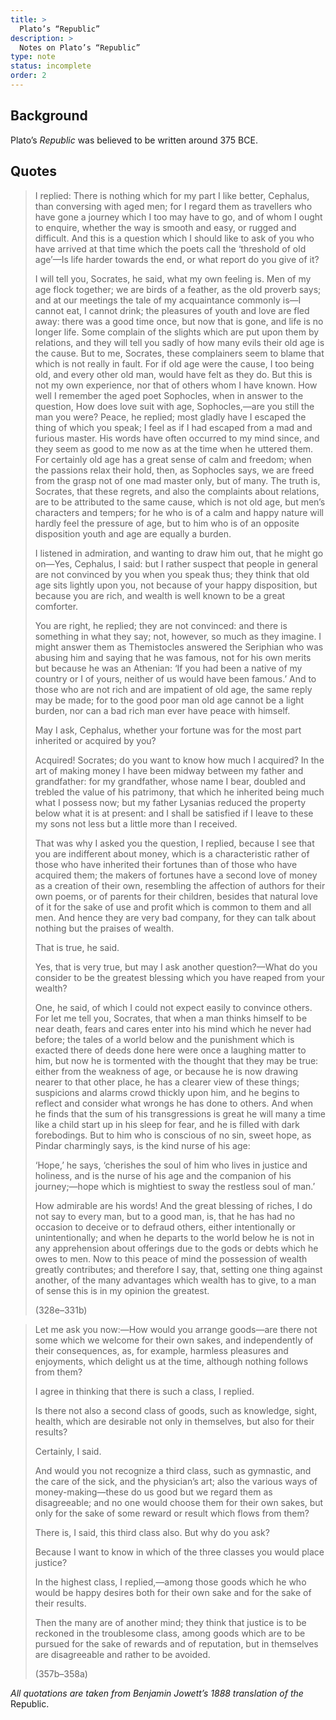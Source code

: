 ```yaml
---
title: >
  Plato’s “Republic”
description: >
  Notes on Plato’s “Republic”
type: note
status: incomplete
order: 2
---
```


## Background

Plato’s *Republic* was believed to be written around 375 BCE.

## Quotes

<blockquote>
<p>I replied: There is nothing which for my part I like better, Cephalus, than conversing with aged men; for I regard them as travellers who have gone a journey which I too may have to go, and of whom I ought to enquire, whether the way is smooth and easy, or rugged and difficult. And this is a question which I should like to ask of you who have arrived at that time which the poets call the ‘threshold of old age’—Is life harder towards the end, or what report do you give of it?</p>
<p>I will tell you, Socrates, he said, what my own feeling is. Men of my age flock together; we are birds of a feather, as the old proverb says; and at our meetings the tale of my acquaintance commonly is—I cannot eat, I cannot drink; the pleasures of youth and love are fled away: there was a good time once, but now that is gone, and life is no longer life. Some complain of the slights which are put upon them by relations, and they will tell you sadly of how many evils their old age is the cause. But to me, Socrates, these complainers seem to blame that which is not really in fault. For if old age were the cause, I too being old, and every other old man, would have felt as they do. But this is not my own experience, nor that of others whom I have known. How well I remember the aged poet Sophocles, when in answer to the question, How does love suit with age, Sophocles,—are you still the man you were? Peace, he replied; most gladly have I escaped the thing of which you speak; I feel as if I had escaped from a mad and furious master. His words have often occurred to my mind since, and they seem as good to me now as at the time when he uttered them. For certainly old age has a great sense of calm and freedom; when the passions relax their hold, then, as Sophocles says, we are freed from the grasp not of one mad master only, but of many. The truth is, Socrates, that these regrets, and also the complaints about relations, are to be attributed to the same cause, which is not old age, but men’s characters and tempers; for he who is of a calm and happy nature will hardly feel the pressure of age, but to him who is of an opposite disposition youth and age are equally a burden.</p>
<p>I listened in admiration, and wanting to draw him out, that he might go on—Yes, Cephalus, I said: but I rather suspect that people in general are not convinced by you when you speak thus; they think that old age sits lightly upon you, not because of your happy disposition, but because you are rich, and wealth is well known to be a great comforter.</p>
<p>You are right, he replied; they are not convinced: and there is something in what they say; not, however, so much as they imagine. I might answer them as Themistocles answered the Seriphian who was abusing him and saying that he was famous, not for his own merits but because he was an Athenian: ‘If you had been a native of my country or I of yours, neither of us would have been famous.’ And to those who are not rich and are impatient of old age, the same reply may be made; for to the good poor man old age cannot be a light burden, nor can a bad rich man ever have peace with himself.</p>
<p>May I ask, Cephalus, whether your fortune was for the most part inherited or acquired by you?</p>
<p>Acquired! Socrates; do you want to know how much I acquired? In the art of making money I have been midway between my father and grandfather: for my grandfather, whose name I bear, doubled and trebled the value of his patrimony, that which he inherited being much what I possess now; but my father Lysanias reduced the property below what it is at present: and I shall be satisfied if I leave to these my sons not less but a little more than I received.</p>
<p>That was why I asked you the question, I replied, because I see that you are indifferent about money, which is a characteristic rather of those who have inherited their fortunes than of those who have acquired them; the makers of fortunes have a second love of money as a creation of their own, resembling the affection of authors for their own poems, or of parents for their children, besides that natural love of it for the sake of use and profit which is common to them and all men. And hence they are very bad company, for they can talk about nothing but the praises of wealth.</p>
<p>That is true, he said.</p>
<p>Yes, that is very true, but may I ask another question?—What do you consider to be the greatest blessing which you have reaped from your wealth?</p>
<p>One, he said, of which I could not expect easily to convince others. For let me tell you, Socrates, that when a man thinks himself to be near death, fears and cares enter into his mind which he never had before; the tales of a world below and the punishment which is exacted there of deeds done here were once a laughing matter to him, but now he is tormented with the thought that they may be true: either from the weakness of age, or because he is now drawing nearer to that other place, he has a clearer view of these things; suspicions and alarms crowd thickly upon him, and he begins to reflect and consider what wrongs he has done to others. And when he finds that the sum of his transgressions is great he will many a time like a child start up in his sleep for fear, and he is filled with dark forebodings. But to him who is conscious of no sin, sweet hope, as Pindar charmingly says, is the kind nurse of his age:</p>
<p>‘Hope,’ he says, ‘cherishes the soul of him who lives in justice and holiness, and is the nurse of his age and the companion of his journey;—hope which is mightiest to sway the restless soul of man.’</p>
<p>How admirable are his words! And the great blessing of riches, I do not say to every man, but to a good man, is, that he has had no occasion to deceive or to defraud others, either intentionally or unintentionally; and when he departs to the world below he is not in any apprehension about offerings due to the gods or debts which he owes to men. Now to this peace of mind the possession of wealth greatly contributes; and therefore I say, that, setting one thing against another, of the many advantages which wealth has to give, to a man of sense this is in my opinion the greatest.</p>
<p>(328e–331b)</p>
</blockquote>

<blockquote>
<p>Let me ask you now:—How would you arrange goods—are there not some which we welcome for their own sakes, and independently of their consequences, as, for example, harmless pleasures and enjoyments, which delight us at the time, although nothing follows from them?</p>
<p>I agree in thinking that there is such a class, I replied.</p>
<p>Is there not also a second class of goods, such as knowledge, sight, health, which are desirable not only in themselves, but also for their results?</p>
<p>Certainly, I said.</p>
<p>And would you not recognize a third class, such as gymnastic, and the care of the sick, and the physician’s art; also the various ways of money-making—these do us good but we regard them as disagreeable; and no one would choose them for their own sakes, but only for the sake of some reward or result which flows from them?</p>
<p>There is, I said, this third class also. But why do you ask?</p>
<p>Because I want to know in which of the three classes you would place justice?</p>
<p>In the highest class, I replied,—among those goods which he who would be happy desires both for their own sake and for the sake of their results.</p>
<p>Then the many are of another mind; they think that justice is to be reckoned in the troublesome class, among goods which are to be pursued for the sake of rewards and of reputation, but in themselves are disagreeable and rather to be avoided.</p>
<p>(357b–358a)</p>
</blockquote>

*All quotations are taken from Benjamin Jowett’s 1888 translation of the* Republic.
